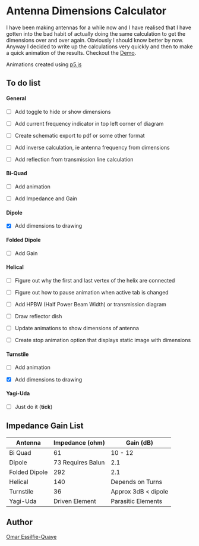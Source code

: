 # Antenna Dimensions Calculator

I have been making antennas for a while now and I have realised that I have
gotten into the bad habit of actually doing the same calculation to get the
dimensions over and over again.  Obviously I should know better by now.  Anyway
I decided to write up the calculations very quickly and then to make a quick
animation of the results. Checkout the
[Demo](https://omareq.github.io/antenna-calculator/).

Animations created using [p5.js](https://p5js.org/)

## To do list

#### General

- [ ]   Add toggle to hide or show dimensions

- [ ]   Add current frequency indicator in top left corner of diagram

- [ ]   Create schematic export to pdf or some other format

- [ ]   Add inverse calculation, ie antenna frequency from dimensions

- [ ]   Add reflection from transmission line calculation

#### Bi-Quad

- [ ]   Add animation

- [ ]   Add Impedance and Gain

#### Dipole

- [x]   Add dimensions to drawing

#### Folded Dipole

- [ ]   Add Gain

#### Helical

- [ ]   Figure out why the first and last vertex of the helix are connected

- [ ]   Figure out how to pause animation when active tab is changed

- [ ]   Add HPBW (Half Power Beam Width) or transmission diagram

- [ ]   Draw reflector dish

- [ ]   Update animations to show dimensions of antenna

- [ ]   Create stop animation option that displays static image with dimensions

#### Turnstile

- [ ]   Add animation

- [x]   Add dimensions to drawing

#### Yagi-Uda

- [ ]   Just do it (__tick__)


## Impedance Gain List

| Antenna        | Impedance (ohm)    | Gain (dB)             |
|----------------|--------------------|-----------------------|
| Bi Quad        | 61                 | 10 - 12               |
| Dipole         | 73 Requires Balun  | 2.1                   |
| Folded Dipole  | 292                | 2.1                   |
| Helical        | 140                | Depends on Turns      |
| Turnstile      | 36                 | Approx 3dB < dipole   |
| Yagi-Uda       | Driven Element     | Parasitic Elements    |

## Author

[Omar Essilfie-Quaye](mailto:omareq08)